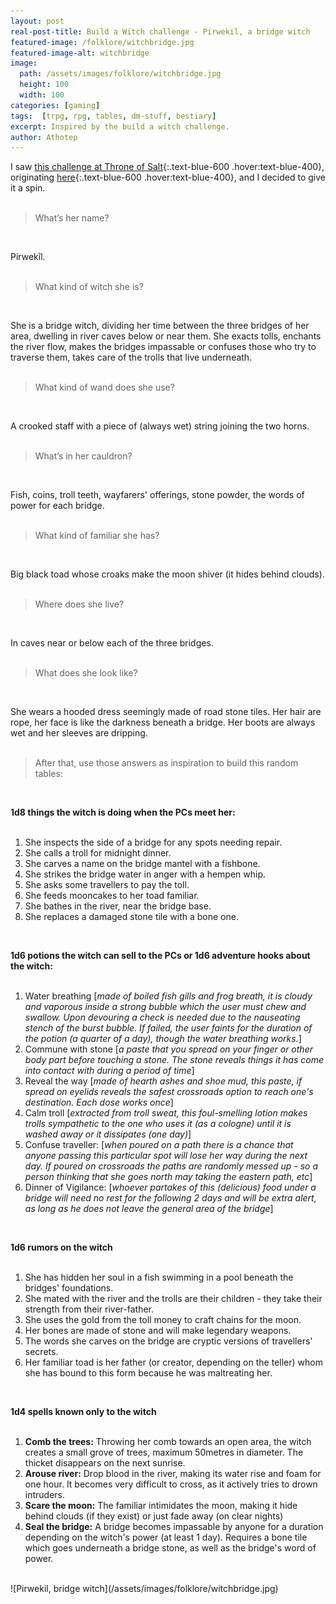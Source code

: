 ```yaml
---
layout: post
real-post-title: Build a Witch challenge - Pirwekil, a bridge witch
featured-image: /folklore/witchbridge.jpg
featured-image-alt: witchbridge
image:
  path: /assets/images/folklore/witchbridge.jpg
  height: 100
  width: 100
categories: [gaming]
tags:  [trpg, rpg, tables, dm-stuff, bestiary]
excerpt: Inspired by the build a witch challenge.
author: Athotep
---
```


I saw [this challenge at Throne of Salt](http://throneofsalt.blogspot.com/2020/05/build-witch-challenge-maggie-blackthorn.html){:.text-blue-600 .hover:text-blue-400}, originating [here](https://oicn.icu/2020/build-a-witch-challenge/){:.text-blue-600 .hover:text-blue-400}, and I decided to give it a spin.  
<br>

> What’s her name?  
<br>

Pirwekîl.  
<br>

> What kind of witch she is?  
<br>

She is a bridge witch, dividing her time between the three bridges of her area, dwelling in river caves below or near them. She exacts tolls, enchants the river flow, makes the bridges impassable or confuses those who try to traverse them, takes care of the trolls that live underneath.  
<br>

> What kind of wand does she use?  
<br>

A crooked staff with a piece of (always wet) string joining the two horns.  
<br>

> What’s in her cauldron?  
<br>

Fish, coins, troll teeth, wayfarers' offerings, stone powder, the words of power for each bridge.  
<br>

> What kind of familiar she has?  
<br>

Big black toad whose croaks make the moon shiver (it hides behind clouds).  
<br>

> Where does she live?  
<br>

In caves near or below each of the three bridges.  
<br>

> What does she look like?  
<br>

She wears a hooded dress seemingly made of road stone tiles. Her hair are rope, her face is like the darkness beneath a bridge. Her boots are always wet and her sleeves are dripping.  
<br>

> After that, use those answers as inspiration to build this random tables:  
<br>

**1d8 things the witch is doing when the PCs meet her:**  
<br>

1. She inspects the side of a bridge for any spots needing repair.
2. She calls a troll for midnight dinner.
3. She carves a name on the bridge mantel with a fishbone.
4. She strikes the bridge water in anger with a hempen whip.
5. She asks some travellers to pay the toll.
6. She feeds mooncakes to her toad familiar.
7. She bathes in the river, near the bridge base.
8. She replaces a damaged stone tile with a bone one.  
<br>
	
**1d6 potions the witch can sell to the PCs or 1d6 adventure hooks about the witch:**  
<br>

1. Water breathing [*made of boiled fish gills and frog breath, it is cloudy and vaporous inside a strong bubble which the user must chew and swallow. Upon devouring a check is needed due to the nauseating stench of the burst bubble. If failed, the user faints for the duration of the potion (a quarter of a day), though the water breathing works.*]
2. Commune with stone [*a paste that you spread on your finger or other body part before touching a stone. The stone reveals things it has come into contact with during a period of time*]
3. Reveal the way [*made of hearth ashes and shoe mud, this paste, if spread on eyelids reveals the safest crossroads option to reach one's destination. Each dose works once*]
4. Calm troll [*extracted from troll sweat, this foul-smelling lotion makes trolls sympathetic to the one who uses it (as a cologne) until it is washed away or it dissipates (one day)*]
5. Confuse traveller: [*when poured on a path there is a chance that anyone passing this particular spot will lose her way during the next day. If poured on crossroads the paths are randomly messed up - so a person thinking that she goes north may taking the eastern path, etc*]
6. Dinner of Vigilance: [*whoever partakes of this (delicious) food under a bridge will need no rest for the following 2 days and will be extra alert, as long as he does not leave the general area of the bridge*]  
<br>

**1d6 rumors on the witch**  
<br>

1. She has hidden her soul in a fish swimming in a pool beneath the bridges' foundations.
2. She mated with the river and the trolls are their children - they take their strength from their river-father.
3. She uses the gold from the toll money to craft chains for the moon.
4. Her bones are made of stone and will make legendary weapons.
5. The words she carves on the bridge are cryptic versions of travellers' secrets.
6. Her familiar toad is her father (or creator, depending on the teller) whom she has bound to this form because he was maltreating her.  
<br>

**1d4 spells known only to the witch**  
<br>

1. **Comb the trees:** Throwing her comb towards an open area, the witch creates a small grove of trees, maximum 50metres in diameter. The thicket disappears on the next sunrise.
2. **Arouse river:** Drop blood in the river, making its water rise and foam for one hour. It becomes very difficult to cross, as it actively tries to drown intruders.
3. **Scare the moon:** The familiar intimidates the moon, making it hide behind clouds (if they exist) or just fade away (on clear nights)
4. **Seal the bridge:** A bridge becomes impassable by anyone for a duration depending on the witch's power (at least 1 day). Requires a bone tile which goes underneath a bridge stone, as well as the bridge's word of power.  
<br>
![Pirwekil, bridge witch](/assets/images/folklore/witchbridge.jpg)